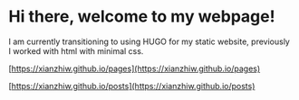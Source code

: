 # Hi there, welcome to my webpage!
I am currently transitioning to using 
HUGO for my static website, previously
I worked with html with minimal css.


[https://xianzhiw.github.io/pages](https://xianzhiw.github.io/pages)


[https://xianzhiw.github.io/posts](https://xianzhiw.github.io/posts)

